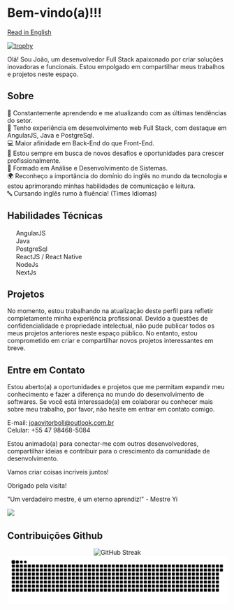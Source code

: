 # Bem-vindo(a)!!!

[Read in English](./README.en.md)

[![trophy](https://github-profile-trophy.vercel.app/?username=JoaoBoll&theme=onedark&title=Experience,Commits,Repositories&margin-w=15)](https://github.com/ryo-ma/github-profile-trophy)

Olá! Sou João, um desenvolvedor Full Stack apaixonado por criar soluções inovadoras e funcionais. Estou empolgado em compartilhar meus trabalhos e projetos neste espaço.

## Sobre

🌱 Constantemente aprendendo e me atualizando com as últimas tendências do setor.  
👯 Tenho experiência em desenvolvimento web Full Stack, com destaque em AngularJS, Java e PostgreSql.  
💻 Maior afinidade em Back-End do que Front-End.  
🚀 Estou sempre em busca de novos desafios e oportunidades para crescer profissionalmente.  
📖 Formado em Análise e Desenvolvimento de Sistemas.  
🌍 Reconheço a importância do domínio do inglês no mundo da tecnologia e estou aprimorando minhas habilidades de comunicação e leitura.  
🔤 Cursando inglês rumo à fluência! (Times Idiomas)

## Habilidades Técnicas

<img src="https://cdn.jsdelivr.net/gh/devicons/devicon/icons/angularjs/angularjs-original.svg" width="16" height="15"/></i> AngularJS\
<img src="https://cdn.jsdelivr.net/gh/devicons/devicon/icons/java/java-original.svg"  width="16" height="15"/> Java\
<img src="https://cdn.jsdelivr.net/gh/devicons/devicon/icons/postgresql/postgresql-original.svg"  width="16" height="15"/> PostgreSql\
<img src="https://cdn.jsdelivr.net/gh/devicons/devicon/icons/react/react-original.svg"  width="16" height="15"/> ReactJS / React Native\
<img src="https://cdn.jsdelivr.net/gh/devicons/devicon/icons/nodejs/nodejs-original.svg" width="16" height="15"/> NodeJs\
<img src="https://cdn.jsdelivr.net/gh/devicons/devicon/icons/nextjs/nextjs-line.svg" width="16" height="15"/> NextJs

## Projetos

No momento, estou trabalhando na atualização deste perfil para refletir completamente minha experiência profissional. Devido a questões de confidencialidade e propriedade intelectual, não pude publicar todos os meus projetos anteriores neste espaço público. No entanto, estou comprometido em criar e compartilhar novos projetos interessantes em breve.

## Entre em Contato

Estou aberto(a) a oportunidades e projetos que me permitam expandir meu conhecimento e fazer a diferença no mundo do desenvolvimento de softwares. Se você está interessado(a) em colaborar ou conhecer mais sobre meu trabalho, por favor, não hesite em entrar em contato comigo.

E-mail: joaovitorboll@outlook.com.br  
Celular: +55 47 98468-5084

Estou animado(a) para conectar-me com outros desenvolvedores, compartilhar ideias e contribuir para o crescimento da comunidade de desenvolvimento.

Vamos criar coisas incríveis juntos!

Obrigado pela visita!

"Um verdadeiro mestre, é um eterno aprendiz!" - Mestre Yi

<a href="https://www.linkedin.com/in/joão-vitor-boll-87b34859/" target="_blank"><img src="https://img.shields.io/badge/-LinkedIn-%230077B5?style=for-the-badge&logo=linkedin&logoColor=white" target="_blank"></a>

## Contribuições Github 
<div style="text-align: center;">
    <contribuitions>
        <picture>
            <source media="(prefers-color-scheme: dark)" srcset="https://streak-stats.demolab.com?user=JoaoBoll&theme=dark&border_radius=15&date_format=M%20j%5B%2C%20Y%5D&exclude_days=Sun%2CSat&card_width=650&locale=pt_BR">
            <source media="(prefers-color-scheme: light)" srcset="https://streak-stats.demolab.com?user=JoaoBoll&theme=default&border_radius=15&date_format=M%20j%5B%2C%20Y%5D&exclude_days=Sun%2CSat&card_width=650&locale=pt_BR">
            <img alt="GitHub Streak" src="https://streak-stats.demolab.com?user=JoaoBoll&theme=default&border_radius=15&date_format=M%20j%5B%2C%20Y%5D&exclude_days=Sun%2CSat&card_width=650&locale=pt_BR">
        </picture>
    </contribuitions>
    <picture>
        <source media="(prefers-color-scheme: dark)" srcset="https://raw.githubusercontent.com/JoaoBoll/README/output/github-contribution-grid-snake-dark.svg">
        <source media="(prefers-color-scheme: light)" srcset="https://raw.githubusercontent.com/JoaoBoll/README/output/github-contribution-grid-snake.svg">
        <img alt="GitHub contribution grid snake" src="https://raw.githubusercontent.com/JoaoBoll/README/output/github-contribution-grid-snake.svg">
    </picture>
</div>




